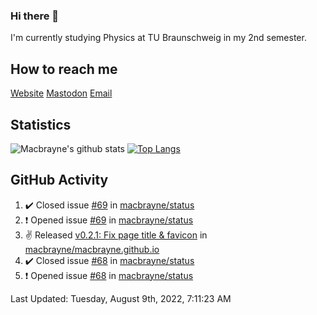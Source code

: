 ### Hi there 👋
I'm currently studying Physics at TU Braunschweig in my 2nd semester.

## How to reach me
[Website](https://florentin-schleuss.de)
[Mastodon](https://norden.social/@florentin)
[Email](mailto:hello@macbrayne.de)

## Statistics
![Macbrayne's github stats](https://github-readme-stats.vercel.app/api?username=macbrayne&count_private=true&show_icons=true&hide_rank=true&custom_title=macbrayne's%20GitHub%20Stats)
[![Top Langs](https://github-readme-stats.vercel.app/api/top-langs/?username=macbrayne&exclude_repo=liftron&layout=compact)](https://github.com/anuraghazra/github-readme-stats)
## GitHub Activity

<!--RECENT_ACTIVITY:start-->
1. ✔️ Closed issue [#69](https://github.com/macbrayne/status/issues/69) in [macbrayne/status](https://github.com/macbrayne/status)
2. ❗️ Opened issue [#69](https://github.com/macbrayne/status/issues/69) in [macbrayne/status](https://github.com/macbrayne/status)
3. ✌️ Released [v0.2.1: Fix page title & favicon](https://github.com/macbrayne/macbrayne.github.io/releases/tag/v0.2.1) in [macbrayne/macbrayne.github.io](https://github.com/macbrayne/macbrayne.github.io)
4. ✔️ Closed issue [#68](https://github.com/macbrayne/status/issues/68) in [macbrayne/status](https://github.com/macbrayne/status)
5. ❗️ Opened issue [#68](https://github.com/macbrayne/status/issues/68) in [macbrayne/status](https://github.com/macbrayne/status)
<!--RECENT_ACTIVITY:end-->

<!--RECENT_ACTIVITY:last_update-->
Last Updated: Tuesday, August 9th, 2022, 7:11:23 AM
<!--RECENT_ACTIVITY:last_update_end-->


<!--
**macbrayne/macbrayne** is a ✨ _special_ ✨ repository because its `README.md` (this file) appears on your GitHub profile.

Here are some ideas to get you started:

- 🔭 I’m currently working on ...
- 🌱 I’m currently learning ...
- 👯 I’m looking to collaborate on ...
- 🤔 I’m looking for help with ...
- 💬 Ask me about ...
- 📫 How to reach me: ...
- 😄 Pronouns: ...
- ⚡ Fun fact: ...
-->
